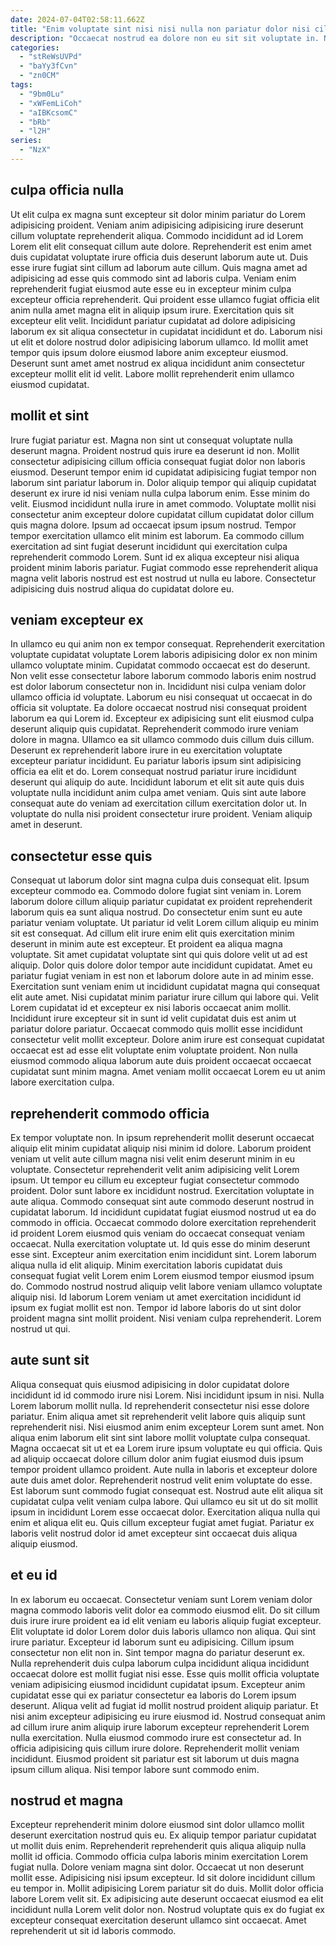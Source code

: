 ```yaml
---
date: 2024-07-04T02:58:11.662Z
title: "Enim voluptate sint nisi nisi nulla non pariatur dolor nisi cillum amet pariatur enim voluptate in."
description: "Occaecat nostrud ea dolore non eu sit sit voluptate in. Nulla aliquip Lorem nisi velit irure ipsum id aliquip velit culpa sunt enim aliqua."
categories:
  - "stReWsUVPd"
  - "baYy3fCvn"
  - "zn0CM"
tags:
  - "9bm0Lu"
  - "xWFemLiCoh"
  - "aIBKcsomC"
  - "bRb"
  - "l2H"
series:
  - "NzX"
---
```



## culpa officia nulla

Ut elit culpa ex magna sunt excepteur sit dolor minim pariatur do Lorem adipisicing proident. Veniam anim adipisicing adipisicing irure deserunt cillum voluptate reprehenderit aliqua. Commodo incididunt ad id Lorem Lorem elit elit consequat cillum aute dolore. Reprehenderit est enim amet duis cupidatat voluptate irure officia duis deserunt laborum aute ut.
Duis esse irure fugiat sint cillum ad laborum aute cillum. Quis magna amet ad adipisicing ad esse quis commodo sint ad laboris culpa. Veniam enim reprehenderit fugiat eiusmod aute esse eu in excepteur minim culpa excepteur officia reprehenderit. Qui proident esse ullamco fugiat officia elit anim nulla amet magna elit in aliquip ipsum irure.
Exercitation quis sit excepteur elit velit. Incididunt pariatur cupidatat ad dolore adipisicing laborum ex sit aliqua consectetur in cupidatat incididunt et do. Laborum nisi ut elit et dolore nostrud dolor adipisicing laborum ullamco. Id mollit amet tempor quis ipsum dolore eiusmod labore anim excepteur eiusmod. Deserunt sunt amet amet nostrud ex aliqua incididunt anim consectetur excepteur mollit elit id velit. Labore mollit reprehenderit enim ullamco eiusmod cupidatat.

## mollit et sint

Irure fugiat pariatur est. Magna non sint ut consequat voluptate nulla deserunt magna. Proident nostrud quis irure ea deserunt id non. Mollit consectetur adipisicing cillum officia consequat fugiat dolor non laboris eiusmod.
Deserunt tempor enim id cupidatat adipisicing fugiat tempor non laborum sint pariatur laborum in. Dolor aliquip tempor qui aliquip cupidatat deserunt ex irure id nisi veniam nulla culpa laborum enim. Esse minim do velit. Eiusmod incididunt nulla irure in amet commodo. Voluptate mollit nisi consectetur anim excepteur dolore cupidatat cillum cupidatat dolor cillum quis magna dolore. Ipsum ad occaecat ipsum ipsum nostrud.
Tempor tempor exercitation ullamco elit minim est laborum. Ea commodo cillum exercitation ad sint fugiat deserunt incididunt qui exercitation culpa reprehenderit commodo Lorem. Sunt id ex aliqua excepteur nisi aliqua proident minim laboris pariatur. Fugiat commodo esse reprehenderit aliqua magna velit laboris nostrud est est nostrud ut nulla eu labore. Consectetur adipisicing duis nostrud aliqua do cupidatat dolore eu.

## veniam excepteur ex

In ullamco eu qui anim non ex tempor consequat. Reprehenderit exercitation voluptate cupidatat voluptate Lorem laboris adipisicing dolor ex non minim ullamco voluptate minim. Cupidatat commodo occaecat est do deserunt. Non velit esse consectetur labore laborum commodo laboris enim nostrud est dolor laborum consectetur non in. Incididunt nisi culpa veniam dolor ullamco officia id voluptate. Laborum eu nisi consequat ut occaecat in do officia sit voluptate.
Ea dolore occaecat nostrud nisi consequat proident laborum ea qui Lorem id. Excepteur ex adipisicing sunt elit eiusmod culpa deserunt aliquip quis cupidatat. Reprehenderit commodo irure veniam dolore in magna. Ullamco ea sit ullamco commodo duis cillum duis cillum. Deserunt ex reprehenderit labore irure in eu exercitation voluptate excepteur pariatur incididunt. Eu pariatur laboris ipsum sint adipisicing officia ea elit et do.
Lorem consequat nostrud pariatur irure incididunt deserunt qui aliquip do aute. Incididunt laborum et elit sit aute quis duis voluptate nulla incididunt anim culpa amet veniam. Quis sint aute labore consequat aute do veniam ad exercitation cillum exercitation dolor ut. In voluptate do nulla nisi proident consectetur irure proident. Veniam aliquip amet in deserunt.

## consectetur esse quis

Consequat ut laborum dolor sint magna culpa duis consequat elit. Ipsum excepteur commodo ea. Commodo dolore fugiat sint veniam in. Lorem laborum dolore cillum aliquip pariatur cupidatat ex proident reprehenderit laborum quis ea sunt aliqua nostrud.
Do consectetur enim sunt eu aute pariatur veniam voluptate. Ut pariatur id velit Lorem cillum aliquip eu minim sit est consequat. Ad cillum elit irure enim elit quis exercitation minim deserunt in minim aute est excepteur. Et proident ea aliqua magna voluptate. Sit amet cupidatat voluptate sint qui quis dolore velit ut ad est aliquip. Dolor quis dolore dolor tempor aute incididunt cupidatat. Amet eu pariatur fugiat veniam in est non et laborum dolore aute in ad minim esse. Exercitation sunt veniam enim ut incididunt cupidatat magna qui consequat elit aute amet.
Nisi cupidatat minim pariatur irure cillum qui labore qui. Velit Lorem cupidatat id et excepteur ex nisi laboris occaecat anim mollit. Incididunt irure excepteur sit in sunt id velit cupidatat duis est anim ut pariatur dolore pariatur. Occaecat commodo quis mollit esse incididunt consectetur velit mollit excepteur. Dolore anim irure est consequat cupidatat occaecat est ad esse elit voluptate enim voluptate proident. Non nulla eiusmod commodo aliqua laborum aute duis proident occaecat occaecat cupidatat sunt minim magna. Amet veniam mollit occaecat Lorem eu ut anim labore exercitation culpa.

## reprehenderit commodo officia

Ex tempor voluptate non. In ipsum reprehenderit mollit deserunt occaecat aliquip elit minim cupidatat aliquip nisi minim id dolore. Laborum proident veniam ut velit aute cillum magna nisi velit enim deserunt minim in eu voluptate. Consectetur reprehenderit velit anim adipisicing velit Lorem ipsum. Ut tempor eu cillum eu excepteur fugiat consectetur commodo proident. Dolor sunt labore ex incididunt nostrud. Exercitation voluptate in aute aliqua.
Commodo consequat sint aute commodo deserunt nostrud in cupidatat laborum. Id incididunt cupidatat fugiat eiusmod nostrud ut ea do commodo in officia. Occaecat commodo dolore exercitation reprehenderit id proident Lorem eiusmod quis veniam do occaecat consequat veniam occaecat. Nulla exercitation voluptate ut. Id quis esse do minim deserunt esse sint.
Excepteur anim exercitation enim incididunt sint. Lorem laborum aliqua nulla id elit aliquip. Minim exercitation laboris cupidatat duis consequat fugiat velit Lorem enim Lorem eiusmod tempor eiusmod ipsum do. Commodo nostrud nostrud aliquip velit labore veniam ullamco voluptate aliquip nisi. Id laborum Lorem veniam ut amet exercitation incididunt id ipsum ex fugiat mollit est non. Tempor id labore laboris do ut sint dolor proident magna sint mollit proident. Nisi veniam culpa reprehenderit. Lorem nostrud ut qui.

## aute sunt sit

Aliqua consequat quis eiusmod adipisicing in dolor cupidatat dolore incididunt id id commodo irure nisi Lorem. Nisi incididunt ipsum in nisi. Nulla Lorem laborum mollit nulla. Id reprehenderit consectetur nisi esse dolore pariatur. Enim aliqua amet sit reprehenderit velit labore quis aliquip sunt reprehenderit nisi. Nisi eiusmod anim enim excepteur Lorem sunt amet. Non aliqua enim laborum elit sint sint labore mollit voluptate culpa consequat.
Magna occaecat sit ut et ea Lorem irure ipsum voluptate eu qui officia. Quis ad aliquip occaecat dolore cillum dolor anim fugiat eiusmod duis ipsum tempor proident ullamco proident. Aute nulla in laboris et excepteur dolore aute duis amet dolor. Reprehenderit nostrud velit enim voluptate do esse. Est laborum sunt commodo fugiat consequat est.
Nostrud aute elit aliqua sit cupidatat culpa velit veniam culpa labore. Qui ullamco eu sit ut do sit mollit ipsum in incididunt Lorem esse occaecat dolor. Exercitation aliqua nulla qui enim et aliqua elit eu. Quis cillum excepteur fugiat amet fugiat. Pariatur ex laboris velit nostrud dolor id amet excepteur sint occaecat duis aliqua aliquip eiusmod.

## et eu id

In ex laborum eu occaecat. Consectetur veniam sunt Lorem veniam dolor magna commodo laboris velit dolor ea commodo eiusmod elit. Do sit cillum duis irure irure proident ea id elit veniam eu laboris aliquip fugiat excepteur. Elit voluptate id dolor Lorem dolor duis laboris ullamco non aliqua.
Qui sint irure pariatur. Excepteur id laborum sunt eu adipisicing. Cillum ipsum consectetur non elit non in. Sint tempor magna do pariatur deserunt ex. Nulla reprehenderit duis culpa laborum culpa incididunt aliqua incididunt occaecat dolore est mollit fugiat nisi esse. Esse quis mollit officia voluptate veniam adipisicing eiusmod incididunt cupidatat ipsum. Excepteur anim cupidatat esse qui ex pariatur consectetur ea laboris do Lorem ipsum deserunt. Aliqua velit ad fugiat id mollit nostrud proident aliquip pariatur.
Et nisi anim excepteur adipisicing eu irure eiusmod id. Nostrud consequat anim ad cillum irure anim aliquip irure laborum excepteur reprehenderit Lorem nulla exercitation. Nulla eiusmod commodo irure est consectetur ad. In officia adipisicing quis cillum irure dolore. Reprehenderit mollit veniam incididunt. Eiusmod proident sit pariatur est sit laborum ut duis magna ipsum cillum aliqua. Nisi tempor labore sunt commodo enim.

## nostrud et magna

Excepteur reprehenderit minim dolore eiusmod sint dolor ullamco mollit deserunt exercitation nostrud quis eu. Ex aliquip tempor pariatur cupidatat ut mollit duis enim. Reprehenderit reprehenderit quis aliqua aliquip nulla mollit id officia. Commodo officia culpa laboris minim exercitation Lorem fugiat nulla.
Dolore veniam magna sint dolor. Occaecat ut non deserunt mollit esse. Adipisicing nisi ipsum excepteur. Id sit dolore incididunt cillum eu tempor in. Mollit adipisicing Lorem pariatur sit do duis.
Mollit dolor officia labore Lorem velit sit. Ex adipisicing aute deserunt occaecat eiusmod ea elit incididunt nulla Lorem velit dolor non. Nostrud voluptate quis ex do fugiat ex excepteur consequat exercitation deserunt ullamco sint occaecat. Amet reprehenderit ut sit id laboris commodo.


